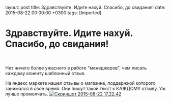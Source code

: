 layout: post
title: Здравствуйте. Идите нахуй. Спасибо, до свидания!
date: 2015-08-22 00:00:00 +0300
tags: [Imported]
# Здравствуйте. Идите нахуй. Спасибо, до свидания!

 

Нет ничего более ужасного в работе "менеджеров", чем писать каждому клиенту шаблонный отзыв.

На яндекс маркете нашел отзывы о магазине, поддержкой которого занимался в свое время. Они пишут такой текст к КАЖДОМУ отзыву. Уж лучше промолчать.
[![Скриншот 2015-08-22 17.22.42](https://vlaim.s3.amazonaws.com/uploads/2015/08/Skrinshot-2015-08-22-17.22.42.png)](https://vlaim.s3.amazonaws.com/uploads/2015/08/Skrinshot-2015-08-22-17.22.42.png)